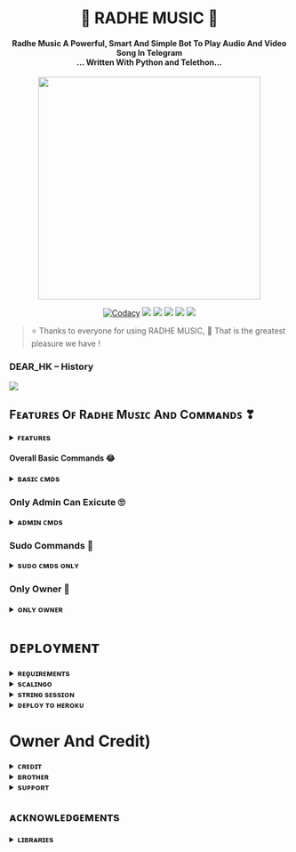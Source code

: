 <h1 align="center"><b>🎼 RADHE MUSIC 🎼</b></h1>

<h4 align="center">Radhe Music A Powerful, Smart And Simple Bot To Play Audio And Video Song In Telegram<br> ... Written With Python and Telethon...</h4>

<p align="center"><a href="https://t.me/THE_JOKER_ZONE"><img src="https://graph.org/file/3132fd386de1c48004370.jpg" width="400"></a></p>

<p align="center">
    <a href="https://app.codacy.com/manual/TheTeamAlexa/AlexaMusic/dashboard"> <img src="https://img.shields.io/codacy/grade/4d58f2a402b54aed8a7d95f7add45a81?color=brightgreen&logo=codacy&logoColor=green&style=for-the-badge" alt="Codacy" /></a>
    <a href="https://github.com/TheTeamAlexa/AlexaMusic"> <img src="https://img.shields.io/github/repo-size/TheTeamAlexa/AlexaMusicBot?color=orange&logo=github&logoColor=green&style=for-the-badge" /></a>
    <a href="https://github.com/TheTeamAlexa/AlexaMusic/commits/prince"> <img src="https://img.shields.io/github/last-commit/TheTeamAlexa/AlexaMusic?color=brown&logo=github&logoColor=green&style=for-the-badge" /></a>
    <a href="https://github.com/TheTeamAlexa/AlexaMusic/issues"> <img src="https://img.shields.io/github/issues/TheTeamAlexa/AlexaMusic?color=blueviolet&logo=github&logoColor=green&style=for-the-badge" /></a>
    <a href="https://github.com/TheTeamAlexa/AlexaMusic/network/members"> <img src="https://img.shields.io/github/forks/TheTeamAlexa/AlexaMusic?color=red&logo=github&logoColor=green&style=for-the-badge" /></a>  
    <a href="https://pypi.org/project/Telethon/"> <img src="https://img.shields.io/pypi/v/telethon?color=yellow&label=telethon&logo=python&logoColor=green&style=for-the-badge" /></a>
</p>

> ⭐️ Thanks to everyone for using RADHE MUSIC,  🤭 That is the greatest pleasure we have !

### DEAR_HK – History

<a href="https://t.me/ABOUT_J0KER"><img src="https://img.shields.io/badge/Join-Subscribe%20Support-blue.svg?style=for-the-badge&logo=YouTube"></a>

## Fᴇᴀᴛᴜʀᴇꜱ Oꜰ Rᴀᴅʜᴇ Mᴜꜱɪᴄ Aɴᴅ Cᴏᴍᴍᴀɴᴅꜱ ❣

<details>
<summary><b>ғᴇᴀᴛᴜʀᴇs</b></summary>
<br>

- Thumbnail Support
- Audio And Video
- Gban User
- Showing track names when skipping
- Youtube, Local playback support
- Settings panel
- Control with buttons
- Userbot auto join
- Channel Music Play
- Keyboard selection support for youtube play
- Lyrics Scrapper
- Unlimited Queue
- Broadcast Bot
- Statistic Collector
- Block / Unblock (restrict user for using your bot)
</details>

#### Overall Basic Commands 😂
<details>
<summary><b>ʙᴀsɪᴄ ᴄᴍᴅs</b></summary>
<br>

- `/play <song name>` - play song you requested
- `/playlist` - Show now playing list
- `/song <song name>` - download songs you want quickly
- `/search <query>` - search videos on youtube with details
- `/vsong <song name>` - download videos you want quickly
- `/lyric <song name>` - lyrics scrapper
- `/vk <song name>` - generate song without download
</details>

### Only Admin Can Exicute 🙄

<details>
<summary><b>ᴀᴅᴍɪɴ ᴄᴍᴅs</b></summary>
<br>

- `/player` - open music player settings panel
- `/pause` - pause song play
- `/resume` - resume song play
- `/skip` - play next song
- `/end` - stop music play
- `/ping` - check the bot ping status
- `/auth` - authorized people to access the admin commands
- `/deauth` - deauthorized people to access the admin commands
</details>

### Sudo Commands 🤭
<details>
<summary><b>sᴜᴅᴏ ᴄᴍᴅs ᴏɴʟʏ</b></summary>
<br>

- `/broadcast` - order the assistant to leave all groups
- `/gban` - gban user
</details>
    
### Only Owner 🙈
<details>
<summary><b>ᴏɴʟʏ ᴏᴡɴᴇʀ</b></summary>
<br>

- `/broadcast` - send a broadcast message from the bot
- `/block` - block people for using your bot
- `/unblock` - unblock people you blocked for using your bot
- `/blocklist` - show the list of all people who's blocked for using your bot
</details>


</details>

# ᴅᴇᴘʟᴏʏᴍᴇɴᴛ


<details>
<summary><b>ʀᴇǫᴜɪʀᴇᴍᴇɴᴛs</b></summary>
<br>
    
- [ᴘʏᴛʜᴏɴ𝟹.𝟿](https://www.python.org/downloads/release/python-390/)
- [ᴛᴇʟᴇɢʀᴀᴍ ᴀᴘɪ ᴋᴇʏ](https://docs.pyrogram.org/intro/setup#api-keys)
- [ᴛᴇʟᴇɢʀᴀᴍ ʙᴏᴛ ᴛᴏᴋᴇɴ](https://t.me/botfather)
- [ᴍᴏɴɢᴏᴅʙ URI](https://telegra.ph/How-To-get-Mongodb-URI-04-06)
- [sᴛʀɪɴɢ sᴇssɪᴏɴ](https://t.me/StringGeneratorRobot)
    
</details>

<details>
<summary><b>sᴄᴀʟɪɴɢᴏ</b></summary>
<br>
ɴᴏᴡ ʏᴏᴜ ᴄᴀɴ ᴅᴇᴘʟᴏʏ ᴀʟᴇxᴀ ᴍᴜsɪᴄ ᴏɴ sᴄᴀʟɪɴɢᴏ ɪɴᴛʀᴏᴅᴜᴄᴇᴅ ʙʏ @ITZ-ZAID
        
<p align="center"><a href="https://my.scalingo.com/deploy?template=https://github.com/TheTeamAlexa/AlexaMusic"> <img src="https://cdn.scalingo.com/deploy/button.svg" width="220" height="38.45"/></a></p>
    
</details>

<details>
<summary><b>sᴛʀɪɴɢ sᴇssɪᴏɴ</b></summary>
<br>
    
> ʏᴏᴜ'ʟʟ ɴᴇᴇᴅ ᴀ ᴀᴘɪ_ɪᴅ & ᴀᴘɪ_ʜᴀsʜ ɪɴ ᴏʀᴅᴇʀ ᴛᴏ ɢᴇɴᴇʀᴀᴛᴇ ᴘʏʀᴏɢʀᴀᴍ sᴇssɪᴏɴ. 
> ᴀʟᴡᴀʏs ʀᴇᴍᴇʙᴇʀ ᴛᴏ ᴜsᴇ ɢᴏᴏᴅ ᴀᴘɪ ᴄᴏᴍʙᴏ ᴇʟsᴇ ʏᴏᴜʀ ᴀᴄᴄᴏᴜɴᴛ ᴄᴏᴜʟᴅ ʙᴇ ᴅᴇʟᴇᴛᴇᴅ.

<h4> ɢᴇɴᴇʀᴀᴛᴇ sᴇssɪᴏɴ ᴠɪᴀ ʀᴇᴘʟ: </h4>    
<p><a href="https://replit.com/@AssadAli/String-Session-Generator"><img src="https://img.shields.io/badge/Generate%20On%20Repl-blueviolet?style=for-the-badge&logo=appveyor" width="200""/></a></p>

<h4> ɢᴇɴᴇʀᴀᴛᴇ sᴇssɪᴏɴ ᴠɪᴀ ᴛᴇʟᴇɢʀᴀᴍ sᴛʀɪɴɢ-ɢᴇɴ ʙᴏᴛ: </h4>    
<p><a href="https://t.me/Session_Generator_Robot"><img src="https://img.shields.io/badge/TG%20String%20Gen%20Bot-blueviolet?style=for-the-badge&logo=appveyor" width="200""/></a></p>
    
</details>

<details>
<summary><b>ᴅᴇᴘʟᴏʏ ᴛᴏ ʜᴇʀᴏᴋᴜ</b></summary>
<br>

> ʜᴇʀᴏᴋᴜ ʜᴀs ᴛᴡᴏ ᴠᴀʀs[ ʜᴇʀᴏᴋᴜ_ᴀᴘɪ_ᴋᴇʏ & ʜᴇʀᴏᴋᴜ_ᴀᴘᴘ_ɴᴀᴍᴇ ] ғᴏʀ ᴜᴘᴅᴀᴛᴇʀ ᴛᴏ ᴡᴏʀᴋ. 
> ʙʏ sᴇᴛᴛɪɴɢ ᴛʜᴏsᴇ ᴛᴡᴏ ᴠᴀʀs ʏᴏᴜ ᴄᴀɴ ɢᴇᴛ ʟᴏɢs ᴏғ ʏᴏᴜʀ ʜᴇʀᴏᴋᴜ ᴀᴘᴘ, sᴇᴛ ᴠᴀʀ, ᴇᴅɪᴛ ᴠᴀʀ, ᴅᴇʟᴇᴛᴇ ᴠᴀʀs , ᴄʜᴇᴄᴋ ᴅʏɴᴏ ᴜsᴀɢᴇ ᴀɴᴅ ᴜᴘᴅᴀᴛᴇ ʙᴏᴛ. 
> ᴛʜᴏsᴇ ᴛᴡᴏ ᴠᴀʀs ᴀʀᴇ ɴᴏᴛ ᴍᴀɴᴅᴀᴛᴏʀʏ, ʏᴏᴜ ᴄᴀɴ ʟᴇᴀᴠᴇ ᴛʜᴇᴍ ʙʟᴀɴᴋ ᴛᴏᴏ. 
    
<h4> ᴄʟɪᴄᴋ ᴛʜᴇ ʙᴜᴛᴛᴏɴ ʙᴇʟᴏᴡ ᴛᴏ ᴅᴇᴘʟᴏʏ ʏᴜᴋᴋɪ ᴏɴ ʜᴇʀᴏᴋᴜ</h4>    
<p><a href="https://dashboard.heroku.com/new?template=https%3A%2F%2Fgithub.com%2FTheTeamAlexa%2FAlexaMusic"><img src="https://img.shields.io/badge/Deploy%20To%20Heroku-red?style=for-the-badge&logo=heroku" width="200"/></a></p>
</details>

# Owner And Credit)
<details>
<summary><b>ᴄʀᴇᴅɪᴛ</b></summary>
<br>

## sᴘᴇᴄɪᴀʟ ᴄʀᴇᴅɪᴛ

- [ᴀsᴀᴅ ᴀʟɪ](https://t.me/Dr_Asad_Ali)
- [ʟᴏɢɪ ʟᴀʙ](https://github.com/LOGI-LAB)



- [ʏᴜᴋᴋɪ](https://github.com/NotReallyShikhar)

</details>

<details>
<summary><b>ʙʀᴏᴛʜᴇʀ</b></summary>
<br>

- [ᴍᴜᴋᴜ](https://t.me/raichu_0701)
- [ᴅᴇᴠɪʟ](https://t.me/lankadhipatilankesh)

</details>

<details>
<summary><b>sᴜᴘᴘᴏʀᴛ</b></summary>
<br>

# ❤️ Support<
<a href="https://t.me/ABOUT_JOKER"><img src="https://img.shields.io/badge/Join-Telegram%20Channel-red.svg?logo=Telegram"></a>
<a href="https://t.me/THE_JOKER_ZONE"><img src="https://img.shields.io/badge/Join-Telegram%20Group-blue.svg?logo=telegram"></a>
<a href="https://t.me/ABOUT_J0KER/56"><img src="https://img.shields.io/badge/Give-Me%20Heart-blue.svg?logo=telegram"></a>
<a href="https://t.me/THE_JOKER_ZONE"><img src="https://img.shields.io/badge/Give-Me%20Heart-blue.svg?logo=telegram"></a>

</details>


## ᴀᴄᴋɴᴏᴡʟᴇᴅɢᴇᴍᴇɴᴛs

<details>
<summary><b>ʟɪʙʀᴀʀɪᴇs</b></summary>
<br>

ᴛʜᴀɴᴋs ᴛᴏ ᴀʟʟ ᴏғ ʏᴏᴜ ғᴏʀ ᴜsɪɴɢ ᴀɴᴅ ᴍᴀᴋɪɴɢ ᴀʟᴇxᴀ:

- [Pyrogram](https://github.com/pyrogram/pyrogram)
- [Py-Tgcalls](https://github.com/pytgcalls/pytgcalls)
</details>
